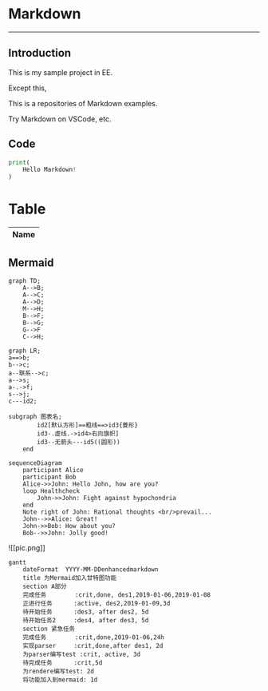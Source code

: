 # Markdown
---

## Introduction

This is my sample project in EE.

Except this,

This is a repositories of Markdown examples.

Try Markdown on VSCode, etc.

## Code

```python
print(
    Hello Markdown!
)
```
# Table
| Name | 
| ---- |

## Mermaid

```mermaid
graph TD;
    A-->B;
    A-->C;
    A-->D;
    M-->H;
    B-->F;
    B-->G;
    G-->F
    C-->H;
```

```mermaid
graph LR;
a==>b;
b-->c;
a--联系-->c;
a-->s;
a-.->f;
s-->j;
c---id2;

subgraph 图表名;
        id2[默认方形]==粗线==>id3{菱形}
        id3-.虚线.->id4>右向旗帜]
        id3--无箭头---id5((圆形))
    end
```

```mermaid
sequenceDiagram
    participant Alice
    participant Bob
    Alice->>John: Hello John, how are you?
    loop Healthcheck
        John->>John: Fight against hypochondria
    end
    Note right of John: Rational thoughts <br/>prevail...
    John-->>Alice: Great!
    John->>Bob: How about you?
    Bob-->>John: Jolly good!
```

![[pic.png]]


```mermaid
gantt
    dateFormat  YYYY-MM-DDenhancedmarkdown
    title 为Mermaid加入甘特图功能
    section A部分
    完成任务        :crit,done, des1,2019-01-06,2019-01-08
    正进行任务      :active, des2,2019-01-09,3d
    待开始任务      :des3, after des2, 5d
    待开始任务2     :des4, after des3, 5d
    section 紧急任务
    完成任务        :crit,done,2019-01-06,24h
    实现parser     :crit,done,after des1, 2d
    为parser编写test :crit, active, 3d
    待完成任务      :crit,5d
    为rendere编写test: 2d
    将功能加入到mermaid: 1d
```

